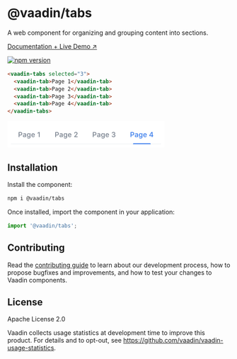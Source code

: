 # @vaadin/tabs

A web component for organizing and grouping content into sections.

[Documentation + Live Demo ↗](https://vaadin.com/docs/latest/components/tabs)

[![npm version](https://badgen.net/npm/v/@vaadin/tabs)](https://www.npmjs.com/package/@vaadin/tabs)

```html
<vaadin-tabs selected="3">
  <vaadin-tab>Page 1</vaadin-tab>
  <vaadin-tab>Page 2</vaadin-tab>
  <vaadin-tab>Page 3</vaadin-tab>
  <vaadin-tab>Page 4</vaadin-tab>
</vaadin-tabs>
```

[<img src="https://raw.githubusercontent.com/vaadin/web-components/main/packages/tabs/screenshot.png" width="355" alt="Screenshot of vaadin-tabs">](https://vaadin.com/docs/latest/components/tabs)

## Installation

Install the component:

```sh
npm i @vaadin/tabs
```

Once installed, import the component in your application:

```js
import '@vaadin/tabs';
```

## Contributing

Read the [contributing guide](https://vaadin.com/docs/latest/contributing) to learn about our development process, how to propose bugfixes and improvements, and how to test your changes to Vaadin components.

## License

Apache License 2.0

Vaadin collects usage statistics at development time to improve this product.
For details and to opt-out, see https://github.com/vaadin/vaadin-usage-statistics.
